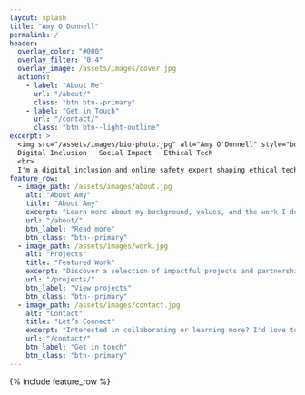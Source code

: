 ```yaml
---
layout: splash
title: "Amy O'Donnell"
permalink: /
header:
  overlay_color: "#000"
  overlay_filter: "0.4"
  overlay_image: /assets/images/cover.jpg
  actions:
    - label: "About Me"
      url: "/about/"
      class: "btn btn--primary"
    - label: "Get in Touch"
      url: "/contact/"
      class: "btn btn--light-outline"
excerpt: >
  <img src="/assets/images/bio-photo.jpg" alt="Amy O'Donnell" style="border-radius: 50%; width: 150px; margin-bottom: 10px;"><br>
  Digital Inclusion · Social Impact · Ethical Tech  
  <br>
  I'm a digital inclusion and online safety expert shaping ethical technology to benefit society.
feature_row:
  - image_path: /assets/images/about.jpg
    alt: "About Amy"
    title: "About Amy"
    excerpt: "Learn more about my background, values, and the work I do to build a more inclusive digital world."
    url: "/about/"
    btn_label: "Read more"
    btn_class: "btn--primary"
  - image_path: /assets/images/work.jpg
    alt: "Projects"
    title: "Featured Work"
    excerpt: "Discover a selection of impactful projects and partnerships I’ve been part of."
    url: "/projects/"
    btn_label: "View projects"
    btn_class: "btn--primary"
  - image_path: /assets/images/contact.jpg
    alt: "Contact"
    title: "Let’s Connect"
    excerpt: "Interested in collaborating or learning more? I'd love to hear from you."
    url: "/contact/"
    btn_label: "Get in touch"
    btn_class: "btn--primary"
---
```


{% include feature_row %}

